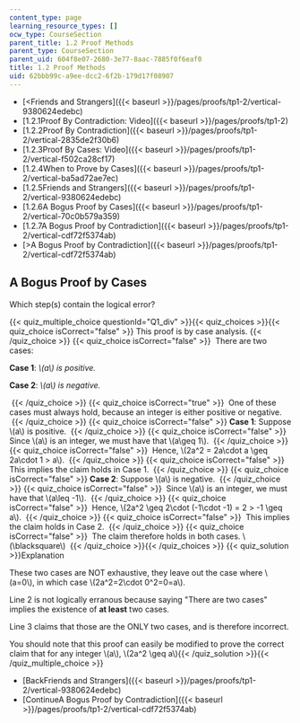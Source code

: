 ```yaml
---
content_type: page
learning_resource_types: []
ocw_type: CourseSection
parent_title: 1.2 Proof Methods
parent_type: CourseSection
parent_uid: 604f8e07-2680-3e77-8aac-7885f0f6eaf0
title: 1.2 Proof Methods
uid: 62bbb99c-a9ee-dcc2-6f2b-179d17f08907
---
```


*   [\<Friends and Strangers]({{< baseurl >}}/pages/proofs/tp1-2/vertical-9380624edebc)
*   [1.2.1Proof By Contradiction: Video]({{< baseurl >}}/pages/proofs/tp1-2)
*   [1.2.2Proof By Contradiction]({{< baseurl >}}/pages/proofs/tp1-2/vertical-2835de2f30b6)
*   [1.2.3Proof By Cases: Video]({{< baseurl >}}/pages/proofs/tp1-2/vertical-f502ca28cf17)
*   [1.2.4When to Prove by Cases]({{< baseurl >}}/pages/proofs/tp1-2/vertical-ba5ad72ae7ec)
*   [1.2.5Friends and Strangers]({{< baseurl >}}/pages/proofs/tp1-2/vertical-9380624edebc)
*   [1.2.6A Bogus Proof by Cases]({{< baseurl >}}/pages/proofs/tp1-2/vertical-70c0b579a359)
*   [1.2.7A Bogus Proof by Contradiction]({{< baseurl >}}/pages/proofs/tp1-2/vertical-cdf72f5374ab)
*   [\>A Bogus Proof by Contradiction]({{< baseurl >}}/pages/proofs/tp1-2/vertical-cdf72f5374ab)

A Bogus Proof by Cases
----------------------

  

Which step(s) contain the logical error?

{{< quiz_multiple_choice questionId="Q1_div" >}}{{< quiz_choices >}}{{< quiz_choice isCorrect="false" >}}&nbsp;This proof is by case analysis.&nbsp;{{< /quiz_choice >}}
{{< quiz_choice isCorrect="false" >}}&nbsp; There are two cases:

**Case 1**: _\\(a\\) is positive._

**Case 2**: _\\(a\\) is negative._

&nbsp;{{< /quiz_choice >}}
{{< quiz_choice isCorrect="true" >}}&nbsp; One of these cases must always hold, because an integer is either positive or negative. &nbsp;{{< /quiz_choice >}}
{{< quiz_choice isCorrect="false" >}}&nbsp;**Case 1**: Suppose \\(a\\) is positive. &nbsp;{{< /quiz_choice >}}
{{< quiz_choice isCorrect="false" >}}&nbsp; Since \\(a\\) is an integer, we must have that \\(a\\geq 1\\). &nbsp;{{< /quiz_choice >}}
{{< quiz_choice isCorrect="false" >}}&nbsp; Hence, \\(2a^2 = 2a\\cdot a \\geq 2a\\cdot 1 > a\\). &nbsp;{{< /quiz_choice >}}
{{< quiz_choice isCorrect="false" >}}&nbsp; This implies the claim holds in Case 1. &nbsp;{{< /quiz_choice >}}
{{< quiz_choice isCorrect="false" >}}&nbsp;**Case 2**: Suppose \\(a\\) is negative. &nbsp;{{< /quiz_choice >}}
{{< quiz_choice isCorrect="false" >}}&nbsp; Since \\(a\\) is an integer, we must have that \\(a\\leq -1\\). &nbsp;{{< /quiz_choice >}}
{{< quiz_choice isCorrect="false" >}}&nbsp; Hence, \\(2a^2 \\geq 2\\cdot (-1\\cdot -1) = 2 > -1 \\geq a\\). &nbsp;{{< /quiz_choice >}}
{{< quiz_choice isCorrect="false" >}}&nbsp; This implies the claim holds in Case 2. &nbsp;{{< /quiz_choice >}}
{{< quiz_choice isCorrect="false" >}}&nbsp; The claim therefore holds in both cases. \\(\\blacksquare\\) &nbsp;{{< /quiz_choice >}}{{< /quiz_choices >}}
{{< quiz_solution >}}Explanation

These two cases are NOT exhaustive, they leave out the case where \\(a=0\\), in which case \\(2a^2=2\\cdot 0^2=0=a\\).

Line 2 is not logically erranous because saying "There are two cases" implies the existence of **at least** two cases.

Line 3 claims that those are the ONLY two cases, and is therefore incorrect.

You should note that this proof can easily be modified to prove the correct claim that for any integer \\(a\\), \\(2a^2 \\geq a\\){{< /quiz_solution >}}{{< /quiz_multiple_choice >}}

*   [BackFriends and Strangers]({{< baseurl >}}/pages/proofs/tp1-2/vertical-9380624edebc)
*   [ContinueA Bogus Proof by Contradiction]({{< baseurl >}}/pages/proofs/tp1-2/vertical-cdf72f5374ab)
